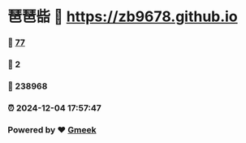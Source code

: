 # 琶琶啙 :link: https://zb9678.github.io 
### :page_facing_up: [77](https://zb9678.github.io/tag.html) 
### :speech_balloon: 2 
### :hibiscus: 238968 
### :alarm_clock: 2024-12-04 17:57:47 
### Powered by :heart: [Gmeek](https://github.com/Meekdai/Gmeek)
